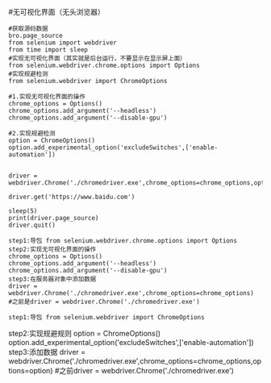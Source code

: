 #无可视化界面（无头浏览器）

	#获取源码数据
	bro.page_source
	from selenium import webdriver
	from time import sleep
	#实现无可视化界面（其实就是后台运行，不要显示在显示屏上面）
	from selenium.webdriver.chrome.options import Options
	#实现规避检测
	from selenium.webdriver import ChromeOptions

	#1.实现无可视化界面的操作
	chrome_options = Options()
	chrome_options.add_argument('--headless')
	chrome_options.add_argument('--disable-gpu')

	#2.实现规避检测
	option = ChromeOptions()
	option.add_experimental_option('excludeSwitches',['enable-automation'])


	driver = webdriver.Chrome('./chromedriver.exe',chrome_options=chrome_options,options=option)

	driver.get('https://www.baidu.com')

	sleep(5)
	print(driver.page_source)
	driver.quit()

	step1:导包 from selenium.webdriver.chrome.options import Options
	step2:实现无可视化界面的操作
	chrome_options = Options()
	chrome_options.add_argument('--headless')
	chrome_options.add_argument('--disable-gpu')
	step3:在服务器对象中添加数据
	driver = webdriver.Chrome('./chromedriver.exe',chrome_options=chrome_options)  #之前是driver = webdriver.Chrome('./chromedriver.exe')

	step1:导包 from selenium.webdriver import ChromeOptions
step2:实现规避规则
	option = ChromeOptions()
	option.add_experimental_option('excludeSwitches',['enable-automation'])
step3:添加数据
	driver = webdriver.Chrome('./chromedriver.exe',chrome_options=chrome_options,options=option)   #之前driver = webdriver.Chrome('./chromedriver.exe')
